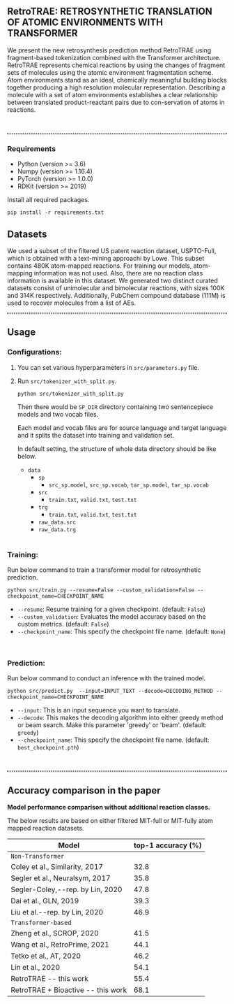 ## RetroTRAE: RETROSYNTHETIC TRANSLATION OF ATOMIC ENVIRONMENTS WITH TRANSFORMER
We present the new retrosynthesis prediction method RetroTRAE using fragment-based tokenization combined with the Transformer architecture. RetroTRAE  represents  chemical  reactions by using the changes of fragment sets of molecules using the atomic environment fragmentation  scheme. Atom  environments stand as an ideal, chemically meaningful building blocks together producing a high resolution molecular representation. Describing a molecule with a set of atom  environments establishes a clear relationship between translated product-reactant pairs due to con-servation of atoms in reactions. 

<br/>
<hr style="background: transparent; border: 0.5px dashed;"/>

### Requirements
* Python (version >= 3.6) 
* Numpy (version >= 1.16.4) 
* PyTorch (version >= 1.0.0) 
* RDKit (version >= 2019)

 Install all required packages.

   ```shell
   pip install -r requirements.txt
   ```

## Datasets
We used a subset of the filtered US patent reaction dataset, USPTO-Full, which is obtained with a text-mining approachi by Lowe.
This subset contains 480K atom-mapped reactions.
For training our models, atom-mapping information was not used. 
Also, there are no reaction class information is available in this dataset.
We generated two distinct curated datasets consist of unimolecular and bimolecular reactions, with sizes 100K and 314K respectively. 
Additionally, PubChem compound database (111M) is used to recover molecules from a list of AEs.

<hr style="background: transparent; border: 0.5px dashed;"/>


## Usage

### Configurations:

1. You can set various hyperparameters in `src/parameters.py` file.


2. Run `src/tokenizer_with_split.py`.

   ```shell
   python src/tokenizer_with_split.py
   ```

   Then there would be `SP_DIR` directory containing two sentencepiece models and two vocab files.

   Each model and vocab files are for source language and target language and it splits the dataset into training and validation set.

   In default setting, the structure of whole data directory should be like below.

   - `data`
     - `sp`
       - `src_sp.model`, `src_sp.vocab`, `tar_sp.model`, `tar_sp.vocab`
     - `src`
       - `train.txt`, `valid.txt`, `test.txt`
     - `trg`
       - `train.txt`, `valid.txt`, `test.txt`
     - `raw_data.src`
     - `raw_data.trg`

   <br/>

### Training:
 Run below command to train a transformer model for retrosynthetic prediction.

   ```shell
   python src/train.py --resume=False --custom_validation=False --checkpoint_name=CHECKPOINT_NAME
   ```
   - `--resume`: Resume training for a given checkpoint. (default: `False`)
   - `--custom_validation`: Evaluates the model accuracy based on the custom metrics. (default: `False`)
   - `--checkpoint_name`: This specify the checkpoint file name. (default: `None`)
   

   <br/>

### Prediction:
 Run below command to conduct an inference with the trained model.

   ```shell
   python src/predict.py  --input=INPUT_TEXT --decode=DECODING_METHOD --checkpoint_name=CHECKPOINT_NAME 
   ```
   - `--input`: This is an input sequence you want to translate.
   - `--decode`: This makes the decoding algorithm into either greedy method or beam search. Make this parameter 'greedy' or 'beam'.  (default: `greedy`)
   - `--checkpoint_name`: This specify the checkpoint file name. (default: `best_checkpoint.pth`)

   <br/>
   
<hr style="background: transparent; border: 0.5px dashed;"/>



    
## Accuracy comparison in the paper
**Model performance comparison without additional reaction classes.**

The below results are based on either filtered MIT-full or MIT-fully atom mapped reaction datasets.
    
| Model       | top-1 accuracy (%)                         |
| -------------------- | ------------------------------------------------------------ |
| `Non-Transformer`       |                    |
| Coley et al., Similarity, 2017       | 32.8                   |
| Segler et al., Neuralsym, 2017 | 35.8                  |
| Segler-Coley,--rep. by Lin, 2020 | 47.8                   |
| Dai et al., GLN, 2019 | 39.3                 |
| Liu et al.--rep. by Lin, 2020 | 46.9                   |
| `Transformer-based`       |                    |
| Zheng et al., SCROP, 2020 | 41.5              |
| Wang et al., RetroPrime, 2021      | 44.1                   |
| Tetko et al., AT, 2020      |  46.2                  |
| Lin et al., 2020      |      54.1              |
| RetroTRAE -- this work      |     55.4               |
| RetroTRAE + Bioactive -- this work      | 68.1                   |

